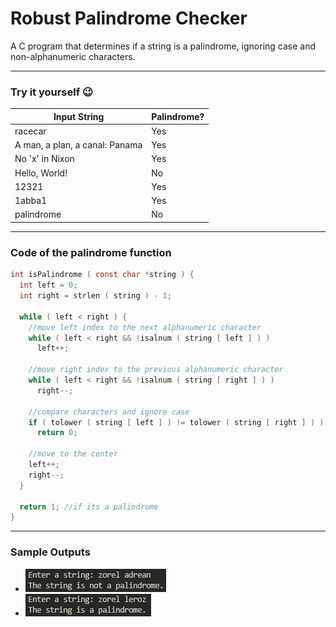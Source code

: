 # Robust Palindrome Checker
A C program that determines if a string is a palindrome, ignoring case and non-alphanumeric characters.

---
### Try it yourself :wink:
| Input String  | Palindrome? |
| ------------- | ------------- |
| racecar  | Yes  |
| A man, a plan, a canal: Panama  | Yes  |
| No 'x' in Nixon  | Yes  |
| Hello, World!  | No  |
| 12321  | Yes  |
| 1abba1  | Yes  |
| palindrome  | No  |

---
### Code of the palindrome function
```c
int isPalindrome ( const char *string ) {
  int left = 0;
  int right = strlen ( string ) - 1;

  while ( left < right ) {
    //move left index to the next alphanumeric character
    while ( left < right && !isalnum ( string [ left ] ) )
      left++;

    //move right index to the previous alphanumeric character
    while ( left < right && !isalnum ( string [ right ] ) )
      right--;
    
    //compare characters and ignore case
    if ( tolower ( string [ left ] ) != tolower ( string [ right ] ) )
      return 0;

    //move to the center
    left++;
    right--;
  }

  return 1; //if its a palindrome
}
```
---
### Sample Outputs
- ![sample output 1](https://github.com/zoreladrean/C-language-codes/blob/main/robust_palindrome_checker/sampleOutput1.PNG)
- ![sample output 2](https://github.com/zoreladrean/C-language-codes/blob/main/robust_palindrome_checker/sampleOutput2.PNG)